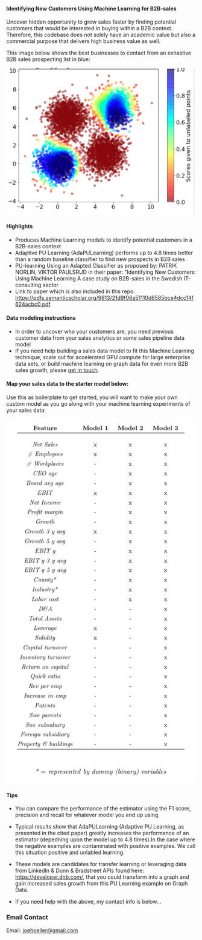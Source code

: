 #### Identifying New Customers Using Machine Learning for B2B-sales

Uncover hidden opportunity to grow sales faster by finding potential customers that would be interested in buying within a B2B context. 
Therefore, this codebase does not solely have an academic value but also a commercial purpose that delivers high business value as well.

This image below shows the best businesses to contact from an exhastive B2B sales prospecting list in blue:

![github-small](performance.png)


#### Highlights

* Produces Machine Learning models to identify potential customers in a B2B-sales context
* Adaptive PU Learning (AdaPULearning) performs up to 4.8 times better than a random baseline classifier to find new prospects in B2B sales
* PU-learning Using an Adapted Classifier as proposed by: PATRIK NORLIN, VIKTOR PAULSRUD in their paper: "Identifying New Customers: Using Machine Learning A case study on B2B-sales in the Swedish IT-consulting sector
* Link to paper which is also included in this repo: https://pdfs.semanticscholar.org/9813/21d9f06a51110d6585bce4dcc14f624acbc0.pdf

#### Data modeling instructions

* In order to uncover who your customers are, you need previous customer data from your sales analytics or some sales pipeline data model
* If you need help building a sales data model to fit this Machine Learning technique, scale out for accelerated GPU compute for large enterprise data sets, or build machine learning on graph data for even more B2B sales growth, please [get in touch](https://www.linkedin.com/in/computer-vision-engineer/).

#### Map your sales data to the starter model below:

Use this as boilerplate to get started, you will want to make your own custom model as you go along with your machine learning experiments of your sales data:

![github-small](img/starter-feature-model.png)


#### Tips

* You can compare the performance of the estimator using the F1 score, precision and recall for whatever model you end up using.

* Typical results show that AdaPULearning (Adaptive PU Learning, as presented in the cited paper) greatly increases the performance of an estimator (depedning upon the model up to 4.8 times).In the case where the negative examples are contaminated with positive examples. We call this situation positive and unlabled learning.
    
* These models are candidates for transfer learning or leveraging data from LinkedIn & Dunn & Bradstreet APIs found here: https://developer.dnb.com/, that you could transform into a graph and gain increased sales growth from this PU Learning example on Graph Data. 

* If you need help with the above, my contact info is below...

### Email Contact

Email: joehoeller@gmail.com




